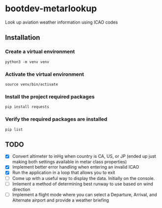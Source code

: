 # bootdev-metarlookup
Look up aviation weather information using ICAO codes

## Installation
### Create a virtual environment
```
python3 -m venv venv
```
### Activate the virtual environment
```
source venv/bin/activate
```
### Install the project required packages
```
pip install requests
```
### Verify the required packages are installed
```
pip list
```
## TODO
- [x] Convert altimeter to inHg when country is CA, US, or JP (ended up just making both settings available in metar class properties)
- [x] Implement better error handling when entering an invalid ICAO
- [x] Run the application in a loop that allows you to exit
- [ ] Come up with a useful way to display the data. Initially on the console.
- [ ] Imlement a method of determining best runway to use based on wind direction
- [ ] Implement a flight mode where you can select a Departure, Arrival, and Alternate airport and provide a weather briefing
